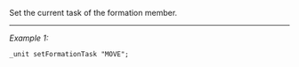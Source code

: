 Set the current task of the formation member.


---
*Example 1:*
```sqf
_unit setFormationTask "MOVE";
```